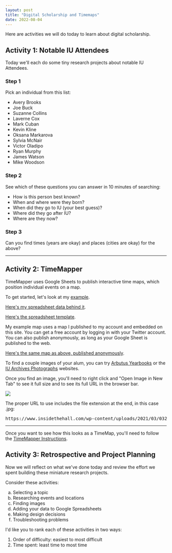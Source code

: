 ```yaml
---
layout: post
title: "Digital Scholarship and Timemaps"
date: 2022-08-04
---
```

<div class="blurb">
	<p>Here are activities we will do today to learn about digital scholarship.</p>
  <h2>Activity 1: Notable IU Attendees</h2>
  <p>Today we'll each do some tiny research projects about notable IU Attendees.</p>
  <h3>Step 1</h3>
  <p>Pick an individual from this list:</p>
  <ul>
    <li>Avery Brooks</li>
    <li>Joe Buck</li>
    <li>Suzanne Collins</li>
    <li>Laverne Cox</li>
    <li>Mark Cuban</li>
    <li>Kevin Kline</li>
    <li>Oksana Markarova</li>
    <li>Sylvia McNair</li>
    <li>Victor Oladipo</li>
    <li>Ryan Murphy</li>
    <li>James Watson</li>
    <li>Mike Woodson</li>
  </ul>
  <h3>Step 2</h3>
	<p>See which of these questions you can answer in 10 minutes of searching:</p>
  <ul>
    <li>How is this person best known?</li>
    <li>When and where were they born?</li>
    <li>When did they go to IU (your best guess)?</li>
    <li>Where did they go after IU?</li>
    <li>Where are they now?</li>
  </ul>
<h3>Step 3</h3>
<p>Can you find times (years are okay) and places (cities are okay) for the above?</p>
<hr/>
<h2>Activity 2: TimeMapper</h2>
<p>TimeMapper uses Google Sheets to publish interactive time maps, which position individual events on a map.</p>
	<p>To get started, let's look at my <a href="https://nhomenda.github.io/blog/2018/08/06/timemapper">example</a>.</p>
	<p><a href="https://docs.google.com/spreadsheets/d/1ngHCjZJAp_yNeeIEpE3Y4L6xAwDORDy9EQNeCj7JXWc/edit#gid=0">Here's my spreadsheet data behind it</a>.</p>
	<p><a href="https://docs.google.com/spreadsheets/d/1LlYBnfhvD3ZUXMGZ8e52UwYp-xn_NeWmaGBx7VBz5V8/edit#gid=0">Here's the spreadsheet template</a>.</p>
	<p>My example map uses a map I published to my account and embedded on this site. You can get a free account by logging in with your Twitter account. You can also publish anonymously, as long as your Google Sheet is published to the web.</p>
		<p><a href="http://timemapper.okfnlabs.org/anon/v4dxy1-herman-b-wells-history">Here's the same map as above, published anonymously</a>.</p>
	<p>To find a couple images of your alum, you can try <a href="https://issuu.com/arbutusyearbook/docs">Arbutus Yearbooks</a> or the <a href="https://webapp1.dlib.indiana.edu/archivesphotos/index.jsp">IU Archives Photographs</a> websites.</p>
	<p>Once you find an image, you'll need to right click and "Open Image in New Tab" to see it full size and to see its full URL in the browser bar.</p>
	<img src="https://www.insidethehall.com/wp-content/uploads/2021/03/03282021hha-600x420.jpg" />
	<p>The proper URL to use includes the file extension at the end, in this case .jpg:</p>
	<pre class="prettyprint pre-scrollable">https://www.insidethehall.com/wp-content/uploads/2021/03/03282021hha-600x420.jpg</pre>
	<hr/>
	<p>Once you want to see how this looks as a TimeMap, you'll need to follow the <a href="https://timemapper.okfnlabs.org/create">TimeMapper Instructions</a>.</p>
<h2>Activity 3: Retrospective and Project Planning</h2>
<p>Now we will reflect on what we've done today and review the effort we spent building these miniature research projects.</p>
	<p>Consider these activities:</p>
	<ol type="a">
		<li>Selecting a topic</li>
		<li>Researching events and locations</li>
		<li>Finding images</li>
		<li>Adding your data to Google Spreadsheets</li>
		<li>Making design decisions</li>
		<li>Troubleshooting problems</li>
	</ol>
	<p>I'd like you to rank each of these activities in two ways:</p>
	<ol>
		<li>Order of difficulty: easiest to most difficult</li>
		<li>Time spent: least time to most time</li>
	</ol>
</div><!-- /.blurb -->
